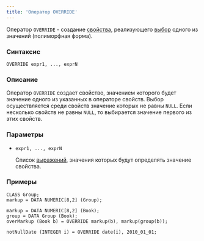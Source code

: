 ```yaml
---
title: 'Оператор OVERRIDE'
---
```


Оператор `OVERRIDE` - создание [свойства](Properties.md), реализующего [выбор](Selection_CASE_IF_MULTI_OVERRIDE_EXCLUSIVE_.md#exclusive) одного из значений (полиморфная форма).

### Синтаксис

    OVERRIDE expr1, ..., exprN

### Описание

Оператор `OVERRIDE` создает свойство, значением которого будет значение одного из указанных в операторе свойств. Выбор осуществляется среди свойств значение которых не равны `NULL`. Если несколько свойств не равны `NULL`, то выбирается значение первого из этих свойств.

### Параметры

- `expr1, ..., exprN`

    Список [выражений](Expression.md), значения которых будут определять значение свойства.

### Примеры

```lsf
CLASS Group;
markup = DATA NUMERIC[8,2] (Group);

markup = DATA NUMERIC[8,2] (Book);
group = DATA Group (Book);
overMarkup (Book b) = OVERRIDE markup(b), markup(group(b));

notNullDate (INTEGER i) = OVERRIDE date(i), 2010_01_01;
```
